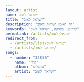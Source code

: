 ```yaml
---
layout: artist
name: ישראל לאוב
title: "ישראל לאוב"
description: "דף האמן ישראל לאוב"
keywords: "שירים, מוזיקה, ישראל לאוב"
permalink: /artists/ישראל-לאוב
redirect_from:
  - /artists/list/ישראל לאוב
  - /artists/ישראל-לאוב/
songs:
  - number: "32856"
    name: "קולי"
    album: "סינגלים"
    artist: "ישראל לאוב"
---
```

